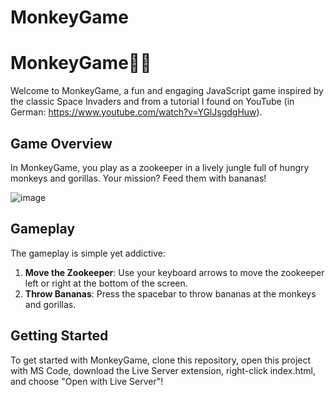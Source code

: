 # MonkeyGame
# MonkeyGame🐒🍌
Welcome to MonkeyGame, a fun and engaging JavaScript game inspired by the classic Space Invaders and from a tutorial I found on YouTube (in German: https://www.youtube.com/watch?v=YGlJsgdgHuw).

## Game Overview
In MonkeyGame, you play as a zookeeper in a lively jungle full of hungry monkeys and gorillas. Your mission? Feed them with bananas!

![image](https://github.com/user-attachments/assets/8233a534-8533-46f8-8e7b-3c06ef00050d)

## Gameplay
The gameplay is simple yet addictive:

1. **Move the Zookeeper**: Use your keyboard arrows to move the zookeeper left or right at the bottom of the screen.
2. **Throw Bananas**: Press the spacebar to throw bananas at the monkeys and gorillas.

## Getting Started
To get started with MonkeyGame, clone this repository, open this project with MS Code, download the Live Server extension, right-click index.html, and choose "Open with Live Server"!


